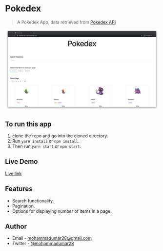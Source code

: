 # Pokedex 

> A Pokedex App, data retrieved from [Pokedex API](https://pokeapi.co/)

![screenshot](screenshot.png)

## To run this app

1. clone the repo and go into the cloned directory.
2. Run `yarn install` or `npm install`.
3. Then run `yarn start` or `npm start`.

## Live Demo

[Live link](https://pokedex-app-react.herokuapp.com/)

## Features

* Search functionality.
* Pagination.
* Options for displaying number of items in a page.

## Author

- Email - [mohammadumar28@gmail.com](mailto:mohammadumar28@gmail.com)
- Twitter - [@mohammadumar28](https://www.twitter.com/Mohammadumar28)
